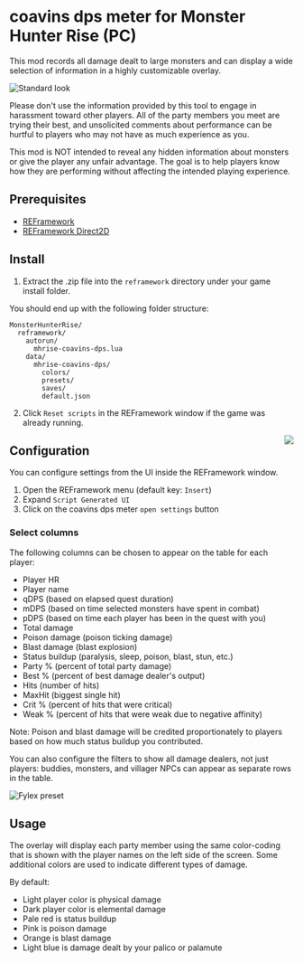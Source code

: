 # coavins dps meter for Monster Hunter Rise (PC)

This mod records all damage dealt to large monsters and can display a wide selection of information in a highly customizable overlay.

![Standard look](https://user-images.githubusercontent.com/91746207/154783176-0961a66b-aa51-4c3c-b718-73d037b84683.png)

Please don't use the information provided by this tool to engage in harassment toward other players. All of the party members you meet are trying their best, and unsolicited comments about performance can be hurtful to players who may not have as much experience as you.

This mod is NOT intended to reveal any hidden information about monsters or give the player any unfair advantage. The goal is to help players know how they are performing without affecting the intended playing experience. 

## Prerequisites

* [REFramework](https://github.com/praydog/REFramework)
* [REFramework Direct2D](https://github.com/cursey/reframework-d2d)

## Install

1. Extract the .zip file into the `reframework` directory under your game install folder.

You should end up with the following folder structure:
```
MonsterHunterRise/
  reframework/
    autorun/
      mhrise-coavins-dps.lua
    data/
      mhrise-coavins-dps/
        colors/
        presets/
        saves/
        default.json
```
          
2. Click `Reset scripts` in the REFramework window if the game was already running.

<img src="https://user-images.githubusercontent.com/91746207/154781422-9747faa8-16f9-4b9f-aa8c-9667c6573e51.png" align="right">

## Configuration

You can configure settings from the UI inside the REFramework window.

1. Open the REFramework menu (default key: `Insert`)
2. Expand `Script Generated UI`
3. Click on the coavins dps meter `open settings` button

### Select columns

The following columns can be chosen to appear on the table for each player:

* Player HR
* Player name
* qDPS (based on elapsed quest duration)
* mDPS (based on time selected monsters have spent in combat)
* pDPS (based on time each player has been in the quest with you)
* Total damage
* Poison damage (poison ticking damage)
* Blast damage (blast explosion)
* Status buildup (paralysis, sleep, poison, blast, stun, etc.)
* Party % (percent of total party damage)
* Best % (percent of best damage dealer's output)
* Hits (number of hits)
* MaxHit (biggest single hit)
* Crit % (percent of hits that were critical)
* Weak % (percent of hits that were weak due to negative affinity)

Note: Poison and blast damage will be credited proportionately to players based on how much status buildup you contributed.

You can also configure the filters to show all damage dealers, not just players: buddies, monsters, and villager NPCs can appear as separate rows in the table.

![Fylex preset](https://user-images.githubusercontent.com/91746207/154783679-3d8a7107-05fd-4677-a28d-32657b43dae8.png)

## Usage

The overlay will display each party member using the same color-coding that is shown with the player names on the left side of the screen. Some additional colors are used to indicate different types of damage.

By default:
* Light player color is physical damage
* Dark player color is elemental damage
* Pale red is status buildup
* Pink is poison damage
* Orange is blast damage
* Light blue is damage dealt by your palico or palamute
